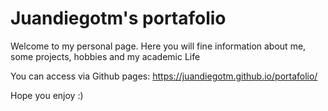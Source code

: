 # Juandiegotm's portafolio

Welcome to my personal page. Here you will fine information about me, some projects, hobbies and my academic Life

You can access via Github pages: https://juandiegotm.github.io/portafolio/

Hope you enjoy :)